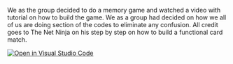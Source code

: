 We as the group decided to do a memory game and watched a video with tutorial on how to build the game. We as a group had decided on how we all of us are doing section of the codes to eliminate any confusion. All credit goes to The Net Ninja on his step by step on how to build a functional card match. 


[![Open in Visual Studio Code](https://classroom.github.com/assets/open-in-vscode-c66648af7eb3fe8bc4f294546bfd86ef473780cde1dea487d3c4ff354943c9ae.svg)](https://classroom.github.com/online_ide?assignment_repo_id=7950732&assignment_repo_type=AssignmentRepo)